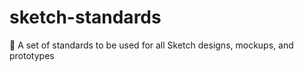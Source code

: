 # sketch-standards
:gem: A set of standards to be used for all Sketch designs, mockups, and prototypes

